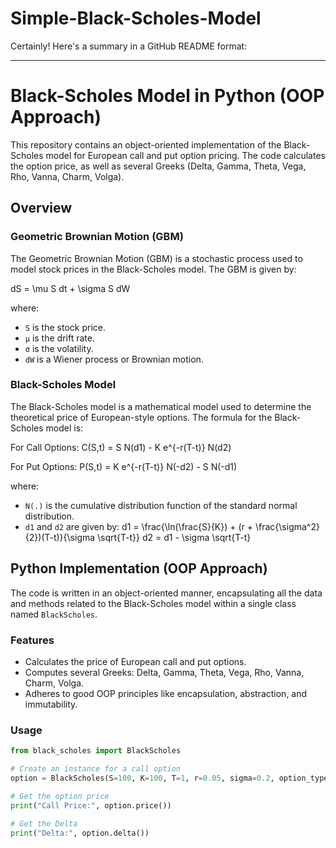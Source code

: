 # Simple-Black-Scholes-Model

Certainly! Here's a summary in a GitHub README format:

---

# Black-Scholes Model in Python (OOP Approach)

This repository contains an object-oriented implementation of the Black-Scholes model for European call and put option pricing. The code calculates the option price, as well as several Greeks (Delta, Gamma, Theta, Vega, Rho, Vanna, Charm, Volga).

## Overview

### Geometric Brownian Motion (GBM)

The Geometric Brownian Motion (GBM) is a stochastic process used to model stock prices in the Black-Scholes model. The GBM is given by:

dS = \mu S dt + \sigma S dW

where:
- `S` is the stock price.
- `μ` is the drift rate.
- `σ` is the volatility.
- `dW` is a Wiener process or Brownian motion.

### Black-Scholes Model

The Black-Scholes model is a mathematical model used to determine the theoretical price of European-style options. The formula for the Black-Scholes model is:

For Call Options:
C(S,t) = S N(d1) - K e^{-r(T-t)} N(d2)


For Put Options:
P(S,t) = K e^{-r(T-t)} N(-d2) - S N(-d1)


where:
- `N(.)` is the cumulative distribution function of the standard normal distribution.
- `d1` and `d2` are given by:
d1 = \frac{\ln(\frac{S}{K}) + (r + \frac{\sigma^2}{2})(T-t)}{\sigma \sqrt{T-t}}
d2 = d1 - \sigma \sqrt{T-t}


## Python Implementation (OOP Approach)

The code is written in an object-oriented manner, encapsulating all the data and methods related to the Black-Scholes model within a single class named `BlackScholes`.

### Features

- Calculates the price of European call and put options.
- Computes several Greeks: Delta, Gamma, Theta, Vega, Rho, Vanna, Charm, Volga.
- Adheres to good OOP principles like encapsulation, abstraction, and immutability.

### Usage

```python
from black_scholes import BlackScholes

# Create an instance for a call option
option = BlackScholes(S=100, K=100, T=1, r=0.05, sigma=0.2, option_type='call')

# Get the option price
print("Call Price:", option.price())

# Get the Delta
print("Delta:", option.delta())
```
